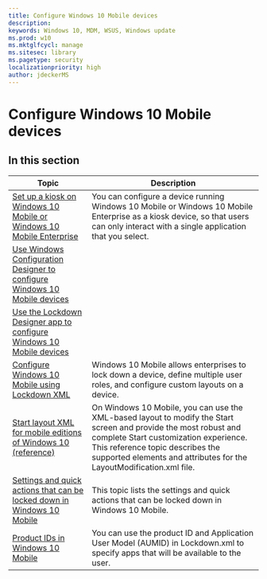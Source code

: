 ```yaml
---
title: Configure Windows 10 Mobile devices
description: 
keywords: Windows 10, MDM, WSUS, Windows update
ms.prod: w10
ms.mktglfcycl: manage
ms.sitesec: library
ms.pagetype: security
localizationpriority: high
author: jdeckerMS
---
```


# Configure Windows 10 Mobile devices



## In this section

| Topic | Description |
| --- | --- |
| [Set up a kiosk on Windows 10 Mobile or Windows 10 Mobile Enterprise](set-up-a-kiosk-for-windows-10-for-mobile-edition.md) | You can configure a device running Windows 10 Mobile or Windows 10 Mobile Enterprise as a kiosk device, so that users can only interact with a single application that you select. |
| [Use Windows Configuration Designer to configure Windows 10 Mobile devices](provisioning-configure-mobile.md) |  |
| [Use the Lockdown Designer app to configure Windows 10 Mobile devices](mobile-lockdown-designer.md) |  |
| [Configure Windows 10 Mobile using Lockdown XML](lockdown-xml.md) | Windows 10 Mobile allows enterprises to lock down a device, define multiple user roles, and configure custom layouts on a device. |
| [Start layout XML for mobile editions of Windows 10 (reference)](start-layout-xml-mobile.md) | On Windows 10 Mobile, you can use the XML-based layout to modify the Start screen and provide the most robust and complete Start customization experience. This reference topic describes the supported elements and attributes for the LayoutModification.xml file. |
| [Settings and quick actions that can be locked down in Windows 10 Mobile](settings-that-can-be-locked-down.md) | This topic lists the settings and quick actions that can be locked down in Windows 10 Mobile. |
| [Product IDs in Windows 10 Mobile](product-ids-in-windows-10-mobile.md) | You can use the product ID and Application User Model (AUMID) in Lockdown.xml to specify apps that will be available to the user. |

